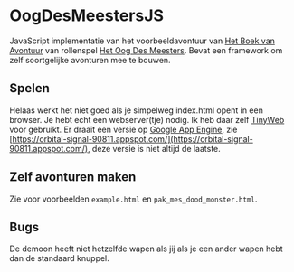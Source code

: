 # OogDesMeestersJS
JavaScript implementatie van het voorbeeldavontuur van [Het Boek van Avontuur](https://hetoogdesmeesters.files.wordpress.com/2017/11/odm10-boekvanavontuur_odm.pdf) van rollenspel [Het Oog Des Meesters](https://nl.wikipedia.org/wiki/Het_Oog_des_Meesters). 
Bevat een framework om zelf soortgelijke avonturen mee te bouwen.

## Spelen

Helaas werkt het niet goed als je simpelweg index.html opent in een browser. Je hebt echt een webserver(tje) nodig. 
Ik heb daar zelf [TinyWeb](https://www.ritlabs.com/en/products/tinyweb/) voor gebruikt. Er draait een versie op [Google App Engine](https://cloud.google.com/appengine/?hl=nl), zie [https://orbital-signal-90811.appspot.com/](https://orbital-signal-90811.appspot.com/), deze versie is niet altijd de laatste.

## Zelf avonturen maken

Zie voor voorbeelden `example.html` en `pak_mes_dood_monster.html`.

## Bugs

De demoon heeft niet hetzelfde wapen als jij als je een ander wapen hebt dan de standaard knuppel.
